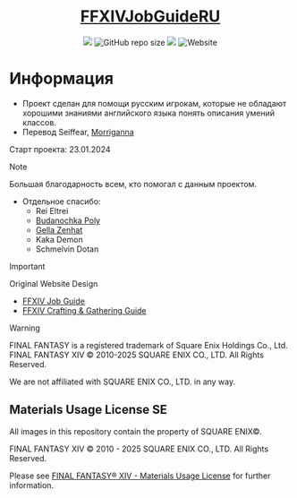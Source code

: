 <h1 align="center">
  <a href=https://ff14jobguide.ru>FFXIVJobGuideRU</a>
</h1>

<p align="center">
  <img src="https://img.shields.io/github/license/Murakumo-JP/FFXIVJobGuideRU?style=for-the-badge">
  <img alt="GitHub repo size" src="https://img.shields.io/github/repo-size/Murakumo-JP/FFXIVJobGuideRU?style=for-the-badge">
  <img src="https://img.shields.io/github/issues-pr/Murakumo-JP/FFXIVJobGuideRU?style=for-the-badge">
  <img alt="Website" src="https://img.shields.io/website?url=https%3A%2F%2Fff14jobguide.ru%2F&up_message=Online&style=for-the-badge">
</p>

# Информация

* Проект сделан для помощи русским игрокам, которые не обладают хорошими знаниями английского языка понять описания умений классов.
* Перевод Seiffear, [Morriganna](https://github.com/Morriganna)

Старт проекта: 23.01.2024 

> [!NOTE]
> Большая благодарность всем, кто помогал с данным проектом.
> * Отдельное спасибо:
>   - Rei Eltrei
>   - [Budanochka Poly](https://www.twitch.tv/budan_poly)
>   - [Gella Zenhat](https://www.twitch.tv/gella_zenhat)
>   - Kaka Demon
>   - Schmelvin Dotan

> [!IMPORTANT]
>  Original Website Design
> - [FFXIV Job Guide](https://eu.finalfantasyxiv.com/jobguide/battle)
> - [FFXIV Crafting & Gathering Guide](https://eu.finalfantasyxiv.com/crafting_gathering_guide)

> [!WARNING]
> FINAL FANTASY is a registered trademark of Square Enix Holdings Co., Ltd. FINAL FANTASY XIV © 2010-2025 SQUARE ENIX CO., LTD. All Rights Reserved.
>
> We are not affiliated with SQUARE ENIX CO., LTD. in any way.

## Materials Usage License SE

All images in this repository contain the property of SQUARE ENIX©.

FINAL FANTASY XIV © 2010 - 2025 SQUARE ENIX CO., LTD. All Rights Reserved.

Please see [FINAL FANTASY® XIV - Materials Usage License](https://support.na.square-enix.com/rule.php?id=5382&tag=authc) for further information.
